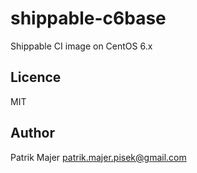 shippable-c6base
================

Shippable CI image on CentOS 6.x

## Licence

MIT

## Author

Patrik Majer <patrik.majer.pisek@gmail.com>
